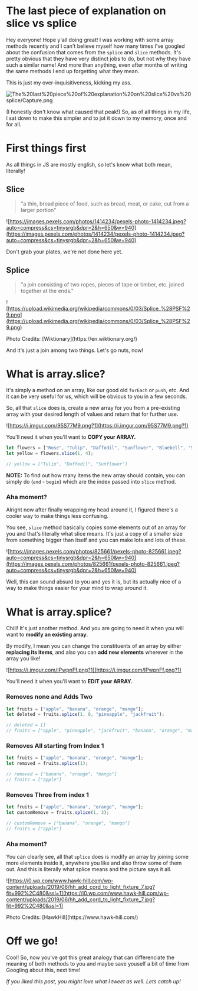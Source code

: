 # The last piece of explanation on slice vs splice

Hey everyone! Hope y'all doing great! I was working with some array methods recently and I can't believe myself how many times I've googled about the confusion that comes from the `splice` and `slice` methods. It's pretty obvious that they have very distinct jobs to do, but not why they have such a similar name! And more than anything, even after months of writing the same methods I end up forgetting what they mean. 

This is just my over-inquisitiveness, kicking my ass.

![The%20last%20piece%20of%20explanation%20on%20slice%20vs%20splice/Capture.png](The%20last%20piece%20of%20explanation%20on%20slice%20vs%20splice/Capture.png)

(I honestly don't know what caused that peak!) So, as of all things in my life, I sat down to make this simpler and to jot it down to my memory, once and for all.

# First things first

As all things in JS are mostly english, so let's know what both mean, literally!

## Slice

> "a thin, broad piece of food, such as bread, meat, or cake, cut from a larger portion"

![https://images.pexels.com/photos/1414234/pexels-photo-1414234.jpeg?auto=compress&cs=tinysrgb&dpr=2&h=650&w=940](https://images.pexels.com/photos/1414234/pexels-photo-1414234.jpeg?auto=compress&cs=tinysrgb&dpr=2&h=650&w=940)

Don't grab your plates, we're not done here yet.

## Splice

> "a join consisting of two ropes, pieces of tape or timber, etc. joined together at the ends."

![https://upload.wikimedia.org/wikipedia/commons/0/03/Splice_%28PSF%29.png](https://upload.wikimedia.org/wikipedia/commons/0/03/Splice_%28PSF%29.png)

<figcaption>Photo Credits: [Wiktionary](https://en.wiktionary.org/)</figcaption>

And it's just a join among two things. Let's go nuts, now!

# What is array.slice?

It's simply a method on an array, like our good old `forEach` or `push`, etc. And it can be very useful for us, which will be obvious to you in a few seconds. 

So, all that `slice` does is, create a new array for you from a pre-existing array with your desired length of values and return that for further use.

![https://i.imgur.com/95S77M9.png?1](https://i.imgur.com/95S77M9.png?1)

You'll need it when you'll want to **COPY your ARRAY.**

```jsx
let flowers = ["Rose", "Tulip", "Daffodil", "Sunflower", "Bluebell", "Snowdrop"];
let yellow = flowers.slice(1, 4);

// yellow = ["Tulip", "Daffodil", "Sunflower"]
```

**NOTE:** To find out how many items the new array should contain, you can simply do (`end` - `begin`) which are the index passed into `slice` method.

### Aha moment?

Alright now after finally wrapping my head around it, I figured there's a cooler way to make things less confusing. 

You see, `slice` method basically copies some elements out of an array for you and that's literally what slice means. It's just a copy of a smaller size from something bigger than itself and you can make lots and lots of these.

![https://images.pexels.com/photos/825661/pexels-photo-825661.jpeg?auto=compress&cs=tinysrgb&dpr=2&h=650&w=940](https://images.pexels.com/photos/825661/pexels-photo-825661.jpeg?auto=compress&cs=tinysrgb&dpr=2&h=650&w=940)

Well, this can sound absurd to you and yes it is, but its actually nice of a way to make things easier for your mind to wrap around it.

# What is array.splice?

Chill! It's just another method. And you are going to need it when you will want to **modify an existing array**.

By modify, I mean you can change the constituents of an array by either **replacing its items**, and also you can **add new elements** wherever in the array you like!

![https://i.imgur.com/IPwpnFf.png?1](https://i.imgur.com/IPwpnFf.png?1)

You'll need it when you'll want to **EDIT your ARRAY.**

### Removes none and Adds Two

```jsx
let fruits = ["apple", "banana", "orange", "mango"];
let deleted = fruits.splice(1, 0, "pineapple", "jackfruit");

// deleted = []
// fruits = ["apple", "pineapple", "jackfruit", "banana", "orange", "mango"]
```

### Removes All starting from Index 1

```jsx
let fruits = ["apple", "banana", "orange", "mango"];
let removed = fruits.splice(1);

// removed = ["banana", "orange", "mango"]
// fruits = ["apple"]
```

### Removes Three from index 1

```jsx
let fruits = ["apple", "banana", "orange", "mango"];
let customRemove = fruits.splice(1, 3);

// customRemove = ["banana", "orange", "mango"]
// fruits = ["apple"]
```

### Aha moment?

You can clearly see, all that `splice` does is modify an array by joining some more elements inside it, anywhere you like and also throw some of them out. And this is literally what splice means and the picture says it all.

![https://i0.wp.com/www.hawk-hill.com/wp-content/uploads/2019/06/hh_add_cord_to_light_fixture_7.jpg?fit=992%2C480&ssl=1](https://i0.wp.com/www.hawk-hill.com/wp-content/uploads/2019/06/hh_add_cord_to_light_fixture_7.jpg?fit=992%2C480&ssl=1)

<figcaption>Photo Credits: [HawkHill](https://www.hawk-hill.com/)</figcaption>

# Off we go!

Cool! So, now you've got this great analogy that can differenciate the meaning of both methods to you and maybe save youself a bit of time from Googling about this, next time!

*If you liked this post, you might love what I tweet as well. Lets catch up!*